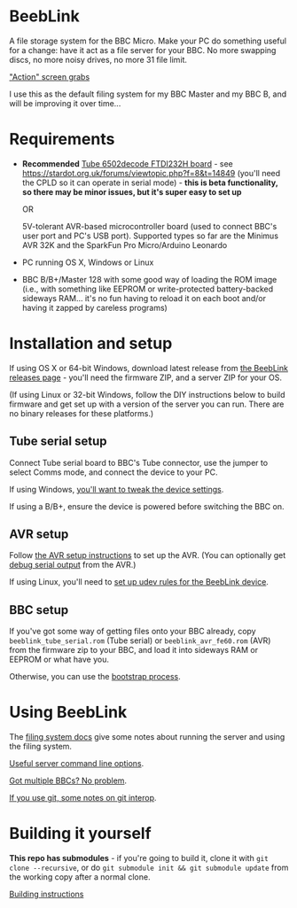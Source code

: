 # BeebLink

A file storage system for the BBC Micro. Make your PC do something
useful for a change: have it act as a file server for your BBC. No
more swapping discs, no more noisy drives, no more 31 file limit.

["Action" screen grabs](./docs/screens.md)

I use this as the default filing system for my BBC Master and my BBC
B, and will be improving it over time...

# Requirements

* **Recommended**
  [Tube 6502decode FTDI232H board](https://stardot.org.uk/forums/viewtopic.php?f=3&t=14398) -
  see https://stardot.org.uk/forums/viewtopic.php?f=8&t=14849 (you'll
  need the CPLD so it can operate in serial mode) - **this is beta
  functionality, so there may be minor issues, but it's super easy to
  set up**

  OR

  5V-tolerant AVR-based microcontroller board (used to connect BBC's
  user port and PC's USB port). Supported types so far are the Minimus
  AVR 32K and the SparkFun Pro Micro/Arduino Leonardo
  
* PC running OS X, Windows or Linux
* BBC B/B+/Master 128 with some good way of loading the ROM image
  (i.e., with something like EEPROM or write-protected battery-backed
  sideways RAM... it's no fun having to reload it on each boot and/or
  having it zapped by careless programs)

# Installation and setup

If using OS X or 64-bit Windows, download latest release from
[the BeebLink releases page](https://github.com/tom-seddon/beeblink/releases) -
you'll need the firmware ZIP, and a server ZIP for your OS.

(If using Linux or 32-bit Windows, follow the DIY instructions below
to build firmware and get set up with a version of the server you can
run. There are no binary releases for these platforms.)

## Tube serial setup

Connect Tube serial board to BBC's Tube connector, use the jumper to
select Comms mode, and connect the device to your PC.

If using Windows,
[you'll want to tweak the device settings](./docs/ftdi_latency_timer.md).

If using a B/B+, ensure the device is powered before switching the BBC
on. 

## AVR setup

Follow [the AVR setup instructions](./docs/setup.md) to set up the
AVR. (You can optionally get [debug serial output](./docs/serial.md) from
the AVR.)

If using Linux, you'll need to
[set up udev rules for the BeebLink device](./docs/udev.md).

## BBC setup

If you've got some way of getting files onto your BBC already, copy
`beeblink_tube_serial.rom` (Tube serial) or `beeblink_avr_fe60.rom`
(AVR) from the firmware zip to your BBC, and load it into sideways RAM
or EEPROM or what have you.

Otherwise, you can use the [bootstrap process](./docs/bootstrap.md).

# Using BeebLink

The [filing system docs](./docs/fs.md) give some notes about running
the server and using the filing system.

[Useful server command line options](./docs/server.md).

[Got multiple BBCs? No problem](./docs/multi.md). 

[If you use git, some notes on git interop](./docs/git.md).

# Building it yourself

**This repo has submodules** - if you're going to build it, clone it
with `git clone --recursive`, or do `git submodule init && git
submodule update` from the working copy after a normal clone.

[Building instructions](./docs/build.md)
